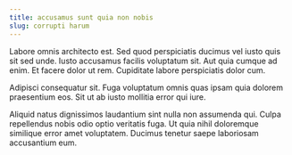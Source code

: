 ```yaml
---
title: accusamus sunt quia non nobis
slug: corrupti harum
---
```


Labore omnis architecto est. Sed quod perspiciatis ducimus vel iusto quis sit sed unde. Iusto accusamus facilis voluptatum sit. Aut quia cumque ad enim. Et facere dolor ut rem. Cupiditate labore perspiciatis dolor cum.

Adipisci consequatur sit. Fuga voluptatum omnis quas ipsam quia dolorem praesentium eos. Sit ut ab iusto mollitia error qui iure.

Aliquid natus dignissimos laudantium sint nulla non assumenda qui. Culpa repellendus nobis odio optio veritatis fuga. Ut quia nihil doloremque similique error amet voluptatem. Ducimus tenetur saepe laboriosam accusantium eum.
